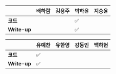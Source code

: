 |              | 배하람 | 김용주 | 박하윤 | 지승윤 | 
| ------------ | ------ | ------ | ------ | ------ |
| **코드**     |        |        | :white_check_mark:|        |
| **Write-up** |        |        | :white_check_mark:|        |

|              | 유예찬 | 유한영 | 강동인 | 백하현 |
| ------------ | ------ | ------ | ------ | ------ |
| **코드**     |:white_check_mark:|        |        |        |
| **Write-up** |:white_check_mark:|        |        |        |

